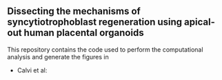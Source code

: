 ## Dissecting the mechanisms of syncytiotrophoblast regeneration using apical-out human placental organoids

This repository contains the code used to perform the computational analysis
and generate the figures in 

* Calvi et al: 

